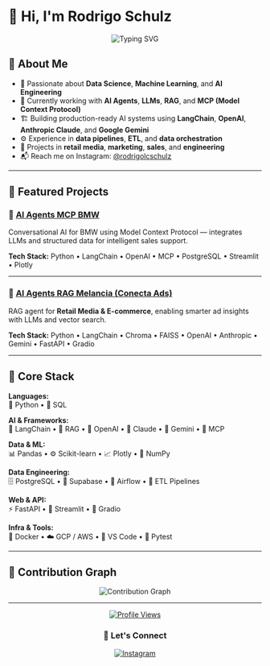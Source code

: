 # 👋 Hi, I'm Rodrigo Schulz

<div align="center">
  
  ![Typing SVG](https://readme-typing-svg.herokuapp.com?font=Fira+Code&weight=500&size=24&pause=1000&color=36BCF7&center=true&vCenter=true&width=600&lines=Data+Scientist+%26+AI+Engineer;LLM+%26+RAG+Specialist;MCP+%26+AI+Agents+Developer;AI+Data+Engineer+%26+ETL+Pipelines)
  
</div>

## 🚀 About Me

- 🧠 Passionate about **Data Science**, **Machine Learning**, and **AI Engineering**
- 🤖 Currently working with **AI Agents**, **LLMs**, **RAG**, and **MCP (Model Context Protocol)**
- 🏗️ Building production-ready AI systems using **LangChain**, **OpenAI**, **Anthropic Claude**, and **Google Gemini**
- ⚙️ Experience in **data pipelines**, **ETL**, and **data orchestration**
- 💼 Projects in **retail media**, **marketing**, **sales**, and **engineering**
- 📬 Reach me on Instagram: [@rodrigolcschulz](https://instagram.com/rodrigolcschulz)

---

## 🤖 Featured Projects

### 🚗 [AI Agents MCP BMW](https://github.com/rodrigolcschulz/ai_agents_mcp_bmw)
Conversational AI for BMW using Model Context Protocol — integrates LLMs and structured data for intelligent sales support.

**Tech Stack:** Python • LangChain • OpenAI • MCP • PostgreSQL • Streamlit • Plotly

---

### 🍉 [AI Agents RAG Melancia (Conecta Ads)](https://github.com/rodrigolcschulz/ai_agents_rag_melancia)
RAG agent for **Retail Media & E-commerce**, enabling smarter ad insights with LLMs and vector search.

**Tech Stack:** Python • LangChain • Chroma • FAISS • OpenAI • Anthropic • Gemini • FastAPI • Gradio

---

## 🧠 Core Stack

<div align="left">

**Languages:**  
🐍 Python • 🧾 SQL  

**AI & Frameworks:**  
🧩 LangChain • 🧠 RAG • 💬 OpenAI • 🤖 Claude • 🔷 Gemini • 🔗 MCP  

**Data & ML:**  
📊 Pandas • ⚙️ Scikit-learn • 📈 Plotly • 🧮 NumPy  

**Data Engineering:**  
🗄️ PostgreSQL • 🚀 Supabase • 🔄 Airflow • 🔧 ETL Pipelines  

**Web & API:**  
⚡ FastAPI • 🎨 Streamlit • 🧰 Gradio  

**Infra & Tools:**  
🐳 Docker • ☁️ GCP / AWS • 🧱 VS Code • 🧪 Pytest  

</div>

---

## 🐍 Contribution Graph

<div align="center">
  <img src="https://github-readme-activity-graph.vercel.app/graph?username=rodrigolcschulz&theme=tokyo-night" alt="Contribution Graph"/>
</div>

---

<div align="center">
  
  [![Profile Views](https://komarev.com/ghpvc/?username=rodrigolcschulz&color=blue&style=flat)](https://github.com/rodrigolcschulz)
  
  ### 💬 Let's Connect
  
  [![Instagram](https://img.shields.io/badge/Instagram-E4405F?style=for-the-badge&logo=instagram&logoColor=white)](https://instagram.com/rodrigolcschulz)
  
</div>
